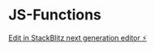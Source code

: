 # JS-Functions

[Edit in StackBlitz next generation editor ⚡️](https://stackblitz.com/~/github.com/kuldeepit/JS-Functions)